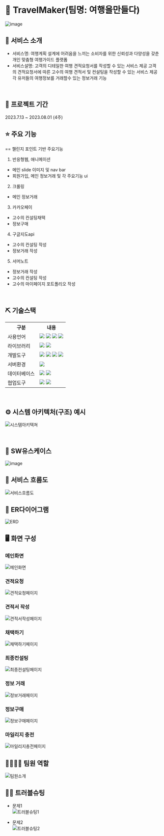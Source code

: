 # 📎 TravelMaker(팀명: 여행을만들다)
![image](https://github.com/2023-SMHRD-SW-DataDesign-1/TravelMaker/assets/134493617/217f5fdf-df9c-4934-96dd-e569726e9b31)


## 👀 서비스 소개
* 서비스명:  여행계획 설계에 어려움을 느끼는 소비자를 위한 신뢰성과 다양성을 갖춘 개인 맞춤형 여행가이드 플랫폼
* 서비스설명: 
고객의 디테일한 여행 견적요청서를 작성할 수 있는 서비스 제공
고객의 견적요청서에 따른 고수의 여행 견적서 및 컨설팅을 작성할 수 있는 서비스 제공
각 유저들의 여행정보를 거래할수 있는 정보거래 기능
<br>

## 📅 프로젝트 기간
2023.7.13 ~ 2023.08.01 (4주)
<br>

## ⭐ 주요 기능
== 챌린지 포인트 기반 주요기능
1. 반응형웹, 애니메이션
- 메인 slide 이미지 및 nav bar
- 회원가입, 메인 정보거래 및 각 주요기능 ui
2. 크롤링
- 메인 정보거래
3. 카카오페이
- 고수의 컨설팅채택
- 정보구매
4. 구글지도api
- 고수의 컨설팅 작성
- 정보거래 작성
5. 서머노트
- 정보거래 작성 
- 고수의 컨설팅 작성
- 고수의 마이페이지 포트폴리오 작성
<br>

## ⛏ 기술스택
<table>
    <tr>
        <th>구분</th>
        <th>내용</th>
    </tr>
    <tr>
        <td>사용언어</td>
        <td>
            <img src="https://img.shields.io/badge/Java-007396?style=for-the-badge&logo=java&logoColor=white"/>
            <img src="https://img.shields.io/badge/HTML5-E34F26?style=for-the-badge&logo=HTML5&logoColor=white"/>
            <img src="https://img.shields.io/badge/CSS3-1572B6?style=for-the-badge&logo=CSS3&logoColor=white"/>
            <img src="https://img.shields.io/badge/JavaScript-F7DF1E?style=for-the-badge&logo=JavaScript&logoColor=white"/>
        </td>
    </tr>
    <tr>
        <td>라이브러리</td>
        <td>
            <img src="https://img.shields.io/badge/BootStrap-7952B3?style=for-the-badge&logo=BootStrap&logoColor=white"/>
            <img src="https://img.shields.io/badge/KakaoMap-FFCD00?style=for-the-badge&logo=Kakao&logoColor=white"/>
        </td>
    </tr>
    <tr>
        <td>개발도구</td>
        <td>
            <img src="https://img.shields.io/badge/Eclipse-2C2255?style=for-the-badge&logo=Eclipse&logoColor=white"/>
            <img src="https://img.shields.io/badge/RaskpberryPi-A22846?style=for-the-badge&logo=RaskpberryPi&logoColor=white"/>
            <img src="https://img.shields.io/badge/Arduino-00979D?style=for-the-badge&logo=Arduino&logoColor=white"/>
            <img src="https://img.shields.io/badge/VSCode-007ACC?style=for-the-badge&logo=VisualStudioCode&logoColor=white"/>
        </td>
    </tr>
    <tr>
        <td>서버환경</td>
        <td>
            <img src="https://img.shields.io/badge/Apache Tomcat-D22128?style=for-the-badge&logo=Apache Tomcat&logoColor=white"/>
        </td>
    </tr>
    <tr>
        <td>데이터베이스</td>
        <td>
            <img src="https://img.shields.io/badge/Firebase-FFCA28?style=for-the-badge&logo=Firebase&logoColor=white"/>
            <img src="https://img.shields.io/badge/Oracle 11g-F80000?style=for-the-badge&logo=Oracle&logoColor=white"/>
        </td>
    </tr>
    <tr>
        <td>협업도구</td>
        <td>
            <img src="https://img.shields.io/badge/Git-F05032?style=for-the-badge&logo=Git&logoColor=white"/>
            <img src="https://img.shields.io/badge/GitHub-181717?style=for-the-badge&logo=GitHub&logoColor=white"/>
        </td>
    </tr>
</table>


<br>

## ⚙ 시스템 아키텍처(구조) 예시 
![시스템아키텍쳐](https://github.com/2023-SMHRD-SW-DataDesign-1/TravelMaker/assets/134493617/f28479f0-7657-4e41-a6ee-2090a038866c)

<br>

## 📌 SW유스케이스
![image](https://user-images.githubusercontent.com/25995055/178401023-9a015e66-aa6e-4d74-8564-9b1f9d306649.png)
<br>

## 📌 서비스 흐름도
![서비스흐름도](https://github.com/2023-SMHRD-SW-DataDesign-1/TravelMaker/assets/134493617/e5ed1e68-9934-4caa-b628-0b31e8139814)
<br>

## 📌 ER다이어그램
![ERD](https://github.com/2023-SMHRD-SW-DataDesign-1/TravelMaker/assets/134493617/23c7d082-3204-4782-a83a-be31215dbd43)
<br>

## 🖥 화면 구성

### 메인화면
![메인화면](https://github.com/2023-SMHRD-SW-DataDesign-1/TravelMaker/assets/134493617/f73bb436-ca06-457d-b728-ad3673d5f0fe)
<br>

### 견적요청
![견적요청페이지](https://github.com/2023-SMHRD-SW-DataDesign-1/TravelMaker/assets/134493617/e32569b9-bbbd-4d32-a128-894df3272a60)
<br>

### 견적서 작성
![견적서작성페이지](https://github.com/2023-SMHRD-SW-DataDesign-1/TravelMaker/assets/134493617/43cda7f9-db36-4514-816b-315a9a8d9c1b)
<br>

### 채택하기
![채택하기페이지](https://github.com/2023-SMHRD-SW-DataDesign-1/TravelMaker/assets/134493617/d4cf4465-18f8-47c8-b1d7-084e1cd6d5ac)
<br>

### 최종컨설팅
![최종컨설팅페이지](https://github.com/2023-SMHRD-SW-DataDesign-1/TravelMaker/assets/134493617/cd0f9628-bfcf-4256-8b02-547d7e0f3104)
<br>

### 정보 거래
![정보거래페이지](https://github.com/2023-SMHRD-SW-DataDesign-1/TravelMaker/assets/134493617/69ce4279-e304-455e-a164-b03f41afed20)
<br>

### 정보구매
![정보구매페이지](https://github.com/2023-SMHRD-SW-DataDesign-1/TravelMaker/assets/134493617/a514d768-61ef-4107-9632-c806f17c44dd)
<br>

### 마일리지 충전
![마일리지충전페이지](https://github.com/2023-SMHRD-SW-DataDesign-1/TravelMaker/assets/134493617/c2e50206-dd8e-4da8-aa8a-84d325940343)
<br>

## 👨‍👩‍👦‍👦 팀원 역할
![팀원소개](https://github.com/2023-SMHRD-SW-DataDesign-1/TravelMaker/assets/134493617/d24cb6d1-fb62-4958-9a32-881e31bfdd93)
<br>


## 🤾‍♂️ 트러블슈팅
* 문제1<br>
![트러블슈팅1](https://github.com/2023-SMHRD-SW-DataDesign-1/TravelMaker/assets/134493617/84f69ccf-fe2a-45e9-8db7-b8c5134763d3)
 
* 문제2<br>
![트러블슈팅2](https://github.com/2023-SMHRD-SW-DataDesign-1/TravelMaker/assets/134493617/fb6e7e2d-0c6b-4ab0-8b45-c1580bb63271)

